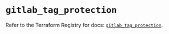 # `gitlab_tag_protection`

Refer to the Terraform Registry for docs: [`gitlab_tag_protection`](https://registry.terraform.io/providers/gitlabhq/gitlab/16.7.0/docs/resources/tag_protection).
